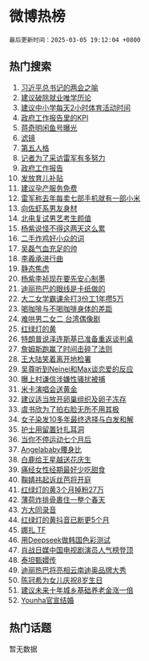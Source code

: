 # 微博热榜

`最后更新时间：2025-03-05 19:12:04 +0800`

## 热门搜索

1. [习近平总书记的两会之喻](https://m.weibo.cn/search?containerid=100103type%3D1%26t%3D10%26q%3D%23%E4%B9%A0%E8%BF%91%E5%B9%B3%E6%80%BB%E4%B9%A6%E8%AE%B0%E7%9A%84%E4%B8%A4%E4%BC%9A%E4%B9%8B%E5%96%BB%23&stream_entry_id=51&isnewpage=1&extparam=seat%3D1%26filter_type%3Drealtimehot%26stream_entry_id%3D51%26c_type%3D51%26cate%3D10103%26q%3D%2523%25E4%25B9%25A0%25E8%25BF%2591%25E5%25B9%25B3%25E6%2580%25BB%25E4%25B9%25A6%25E8%25AE%25B0%25E7%259A%2584%25E4%25B8%25A4%25E4%25BC%259A%25E4%25B9%258B%25E5%2596%25BB%2523%26dgr%3D0%26pos%3D0%26display_time%3D1741173123%26pre_seqid%3D17411731232550356969664)
1. [建议破除就业唯学历论](https://m.weibo.cn/search?containerid=100103type%3D1%26t%3D10%26q%3D%23%E5%BB%BA%E8%AE%AE%E7%A0%B4%E9%99%A4%E5%B0%B1%E4%B8%9A%E5%94%AF%E5%AD%A6%E5%8E%86%E8%AE%BA%23&stream_entry_id=31&isnewpage=1&extparam=seat%3D1%26filter_type%3Drealtimehot%26pos%3D0%26c_type%3D31%26realpos%3D1%26cate%3D5001%26lcate%3D5001%26stream_entry_id%3D31%26band_rank%3D1%26q%3D%2523%25E5%25BB%25BA%25E8%25AE%25AE%25E7%25A0%25B4%25E9%2599%25A4%25E5%25B0%25B1%25E4%25B8%259A%25E5%2594%25AF%25E5%25AD%25A6%25E5%258E%2586%25E8%25AE%25BA%2523%26dgr%3D0%26flag%3D0%26display_time%3D1741173123%26pre_seqid%3D17411731232550356969664)
1. [建议中小学每天2小时体育活动时间](https://m.weibo.cn/search?containerid=100103type%3D1%26t%3D10%26q%3D%23%E5%BB%BA%E8%AE%AE%E4%B8%AD%E5%B0%8F%E5%AD%A6%E6%AF%8F%E5%A4%A92%E5%B0%8F%E6%97%B6%E4%BD%93%E8%82%B2%E6%B4%BB%E5%8A%A8%E6%97%B6%E9%97%B4%23&stream_entry_id=31&isnewpage=1&extparam=seat%3D1%26filter_type%3Drealtimehot%26pos%3D1%26c_type%3D31%26realpos%3D2%26cate%3D5001%26lcate%3D5001%26stream_entry_id%3D31%26band_rank%3D2%26q%3D%2523%25E5%25BB%25BA%25E8%25AE%25AE%25E4%25B8%25AD%25E5%25B0%258F%25E5%25AD%25A6%25E6%25AF%258F%25E5%25A4%25A92%25E5%25B0%258F%25E6%2597%25B6%25E4%25BD%2593%25E8%2582%25B2%25E6%25B4%25BB%25E5%258A%25A8%25E6%2597%25B6%25E9%2597%25B4%2523%26dgr%3D0%26flag%3D0%26display_time%3D1741173123%26pre_seqid%3D17411731232550356969664)
1. [政府工作报告里的KPI](https://m.weibo.cn/search?containerid=100103type%3D1%26t%3D10%26q%3D%23%E6%94%BF%E5%BA%9C%E5%B7%A5%E4%BD%9C%E6%8A%A5%E5%91%8A%E9%87%8C%E7%9A%84KPI%23&stream_entry_id=31&isnewpage=1&extparam=seat%3D1%26filter_type%3Drealtimehot%26pos%3D2%26c_type%3D31%26realpos%3D3%26cate%3D5001%26lcate%3D5001%26stream_entry_id%3D31%26band_rank%3D3%26q%3D%2523%25E6%2594%25BF%25E5%25BA%259C%25E5%25B7%25A5%25E4%25BD%259C%25E6%258A%25A5%25E5%2591%258A%25E9%2587%258C%25E7%259A%2584KPI%2523%26dgr%3D0%26flag%3D0%26display_time%3D1741173123%26pre_seqid%3D17411731232550356969664)
1. [蒋奇明闲鱼号曝光](https://m.weibo.cn/search?containerid=100103type%3D1%26t%3D10%26q%3D%23%E8%92%8B%E5%A5%87%E6%98%8E%E9%97%B2%E9%B1%BC%E5%8F%B7%E6%9B%9D%E5%85%89%23&stream_entry_id=31&isnewpage=1&extparam=seat%3D1%26filter_type%3Drealtimehot%26pos%3D3%26c_type%3D31%26cate%3D5001%26lcate%3D5001%26stream_entry_id%3D31%26band_rank%3D4%26topic_ad%3D1%26is_ad_pos%3D1%26q%3D%2523%25E8%2592%258B%25E5%25A5%2587%25E6%2598%258E%25E9%2597%25B2%25E9%25B1%25BC%25E5%258F%25B7%25E6%259B%259D%25E5%2585%2589%2523%26dgr%3D0%26adid%3D278093%26display_time%3D1741173123%26pre_seqid%3D17411731232550356969664)
1. [滤镜](https://m.weibo.cn/search?containerid=100103type%3D1%26t%3D10%26q%3D%E6%BB%A4%E9%95%9C&stream_entry_id=31&isnewpage=1&extparam=seat%3D1%26filter_type%3Drealtimehot%26pos%3D4%26c_type%3D31%26realpos%3D4%26cate%3D5001%26lcate%3D5001%26stream_entry_id%3D31%26band_rank%3D4%26q%3D%25E6%25BB%25A4%25E9%2595%259C%26dgr%3D0%26flag%3D1%26display_time%3D1741173123%26pre_seqid%3D17411731232550356969664)
1. [第五人格](https://m.weibo.cn/search?containerid=100103type%3D1%26t%3D10%26q%3D%E7%AC%AC%E4%BA%94%E4%BA%BA%E6%A0%BC&stream_entry_id=31&isnewpage=1&extparam=seat%3D1%26filter_type%3Drealtimehot%26pos%3D5%26c_type%3D31%26realpos%3D5%26cate%3D5001%26lcate%3D5001%26stream_entry_id%3D31%26band_rank%3D5%26q%3D%25E7%25AC%25AC%25E4%25BA%2594%25E4%25BA%25BA%25E6%25A0%25BC%26dgr%3D0%26flag%3D1%26display_time%3D1741173123%26pre_seqid%3D17411731232550356969664)
1. [记者为了采访雷军有多努力](https://m.weibo.cn/search?containerid=100103type%3D1%26t%3D10%26q%3D%23%E8%AE%B0%E8%80%85%E4%B8%BA%E4%BA%86%E9%87%87%E8%AE%BF%E9%9B%B7%E5%86%9B%E6%9C%89%E5%A4%9A%E5%8A%AA%E5%8A%9B%23&stream_entry_id=31&isnewpage=1&extparam=seat%3D1%26filter_type%3Drealtimehot%26pos%3D6%26c_type%3D31%26realpos%3D6%26cate%3D5001%26lcate%3D5001%26stream_entry_id%3D31%26band_rank%3D6%26q%3D%2523%25E8%25AE%25B0%25E8%2580%2585%25E4%25B8%25BA%25E4%25BA%2586%25E9%2587%2587%25E8%25AE%25BF%25E9%259B%25B7%25E5%2586%259B%25E6%259C%2589%25E5%25A4%259A%25E5%258A%25AA%25E5%258A%259B%2523%26dgr%3D0%26flag%3D0%26display_time%3D1741173123%26pre_seqid%3D17411731232550356969664)
1. [政府工作报告](https://m.weibo.cn/search?containerid=100103type%3D1%26t%3D10%26q%3D%23%E6%94%BF%E5%BA%9C%E5%B7%A5%E4%BD%9C%E6%8A%A5%E5%91%8A%23&stream_entry_id=31&isnewpage=1&extparam=seat%3D1%26filter_type%3Drealtimehot%26pos%3D7%26c_type%3D31%26realpos%3D7%26cate%3D5001%26lcate%3D5001%26stream_entry_id%3D31%26band_rank%3D7%26q%3D%2523%25E6%2594%25BF%25E5%25BA%259C%25E5%25B7%25A5%25E4%25BD%259C%25E6%258A%25A5%25E5%2591%258A%2523%26dgr%3D0%26flag%3D0%26display_time%3D1741173123%26pre_seqid%3D17411731232550356969664)
1. [发放育儿补贴](https://m.weibo.cn/search?containerid=100103type%3D1%26t%3D10%26q%3D%23%E5%8F%91%E6%94%BE%E8%82%B2%E5%84%BF%E8%A1%A5%E8%B4%B4%23&stream_entry_id=31&isnewpage=1&extparam=seat%3D1%26filter_type%3Drealtimehot%26pos%3D8%26c_type%3D31%26realpos%3D8%26cate%3D5001%26lcate%3D5001%26stream_entry_id%3D31%26band_rank%3D8%26q%3D%2523%25E5%258F%2591%25E6%2594%25BE%25E8%2582%25B2%25E5%2584%25BF%25E8%25A1%25A5%25E8%25B4%25B4%2523%26dgr%3D0%26flag%3D0%26display_time%3D1741173123%26pre_seqid%3D17411731232550356969664)
1. [建议孕产服务免费](https://m.weibo.cn/search?containerid=100103type%3D1%26t%3D10%26q%3D%23%E5%BB%BA%E8%AE%AE%E5%AD%95%E4%BA%A7%E6%9C%8D%E5%8A%A1%E5%85%8D%E8%B4%B9%23&stream_entry_id=31&isnewpage=1&extparam=seat%3D1%26filter_type%3Drealtimehot%26pos%3D9%26c_type%3D31%26realpos%3D9%26cate%3D5001%26lcate%3D5001%26stream_entry_id%3D31%26band_rank%3D9%26q%3D%2523%25E5%25BB%25BA%25E8%25AE%25AE%25E5%25AD%2595%25E4%25BA%25A7%25E6%259C%258D%25E5%258A%25A1%25E5%2585%258D%25E8%25B4%25B9%2523%26dgr%3D0%26flag%3D0%26display_time%3D1741173123%26pre_seqid%3D17411731232550356969664)
1. [雷军称去年每卖七部手机就有一部小米](https://m.weibo.cn/search?containerid=100103type%3D1%26t%3D10%26q%3D%23%E9%9B%B7%E5%86%9B%E7%A7%B0%E5%8E%BB%E5%B9%B4%E6%AF%8F%E5%8D%96%E4%B8%83%E9%83%A8%E6%89%8B%E6%9C%BA%E5%B0%B1%E6%9C%89%E4%B8%80%E9%83%A8%E5%B0%8F%E7%B1%B3%23&stream_entry_id=31&isnewpage=1&extparam=seat%3D1%26filter_type%3Drealtimehot%26pos%3D10%26c_type%3D31%26realpos%3D10%26cate%3D5001%26lcate%3D5001%26stream_entry_id%3D31%26band_rank%3D10%26q%3D%2523%25E9%259B%25B7%25E5%2586%259B%25E7%25A7%25B0%25E5%258E%25BB%25E5%25B9%25B4%25E6%25AF%258F%25E5%258D%2596%25E4%25B8%2583%25E9%2583%25A8%25E6%2589%258B%25E6%259C%25BA%25E5%25B0%25B1%25E6%259C%2589%25E4%25B8%2580%25E9%2583%25A8%25E5%25B0%258F%25E7%25B1%25B3%2523%26dgr%3D0%26flag%3D0%26display_time%3D1741173123%26pre_seqid%3D17411731232550356969664)
1. [向佐虾系男友身材](https://m.weibo.cn/search?containerid=100103type%3D1%26t%3D10%26q%3D%E5%90%91%E4%BD%90%E8%99%BE%E7%B3%BB%E7%94%B7%E5%8F%8B%E8%BA%AB%E6%9D%90&stream_entry_id=31&isnewpage=1&extparam=seat%3D1%26filter_type%3Drealtimehot%26pos%3D11%26c_type%3D31%26realpos%3D11%26cate%3D5001%26lcate%3D5001%26stream_entry_id%3D31%26band_rank%3D11%26q%3D%25E5%2590%2591%25E4%25BD%2590%25E8%2599%25BE%25E7%25B3%25BB%25E7%2594%25B7%25E5%258F%258B%25E8%25BA%25AB%25E6%259D%2590%26dgr%3D0%26flag%3D1%26display_time%3D1741173123%26pre_seqid%3D17411731232550356969664)
1. [北电复试男艺考生颜值](https://m.weibo.cn/search?containerid=100103type%3D1%26t%3D10%26q%3D%23%E5%8C%97%E7%94%B5%E5%A4%8D%E8%AF%95%E7%94%B7%E8%89%BA%E8%80%83%E7%94%9F%E9%A2%9C%E5%80%BC%23&stream_entry_id=31&isnewpage=1&extparam=seat%3D1%26filter_type%3Drealtimehot%26pos%3D12%26c_type%3D31%26realpos%3D12%26cate%3D5001%26lcate%3D5001%26stream_entry_id%3D31%26band_rank%3D12%26q%3D%2523%25E5%258C%2597%25E7%2594%25B5%25E5%25A4%258D%25E8%25AF%2595%25E7%2594%25B7%25E8%2589%25BA%25E8%2580%2583%25E7%2594%259F%25E9%25A2%259C%25E5%2580%25BC%2523%26dgr%3D0%26flag%3D1%26display_time%3D1741173123%26pre_seqid%3D17411731232550356969664)
1. [杨紫说怪不得这两天这么累](https://m.weibo.cn/search?containerid=100103type%3D1%26t%3D10%26q%3D%23%E6%9D%A8%E7%B4%AB%E8%AF%B4%E6%80%AA%E4%B8%8D%E5%BE%97%E8%BF%99%E4%B8%A4%E5%A4%A9%E8%BF%99%E4%B9%88%E7%B4%AF%23&stream_entry_id=31&isnewpage=1&extparam=seat%3D1%26filter_type%3Drealtimehot%26pos%3D13%26c_type%3D31%26realpos%3D13%26cate%3D5001%26lcate%3D5001%26stream_entry_id%3D31%26band_rank%3D13%26q%3D%2523%25E6%259D%25A8%25E7%25B4%25AB%25E8%25AF%25B4%25E6%2580%25AA%25E4%25B8%258D%25E5%25BE%2597%25E8%25BF%2599%25E4%25B8%25A4%25E5%25A4%25A9%25E8%25BF%2599%25E4%25B9%2588%25E7%25B4%25AF%2523%26dgr%3D0%26flag%3D1%26display_time%3D1741173123%26pre_seqid%3D17411731232550356969664)
1. [二手炸鸡好小众的词](https://m.weibo.cn/search?containerid=100103type%3D1%26t%3D10%26q%3D%23%E4%BA%8C%E6%89%8B%E7%82%B8%E9%B8%A1%E5%A5%BD%E5%B0%8F%E4%BC%97%E7%9A%84%E8%AF%8D%23&stream_entry_id=31&isnewpage=1&extparam=seat%3D1%26filter_type%3Drealtimehot%26pos%3D14%26c_type%3D31%26realpos%3D14%26cate%3D5001%26lcate%3D5001%26stream_entry_id%3D31%26band_rank%3D14%26q%3D%2523%25E4%25BA%258C%25E6%2589%258B%25E7%2582%25B8%25E9%25B8%25A1%25E5%25A5%25BD%25E5%25B0%258F%25E4%25BC%2597%25E7%259A%2584%25E8%25AF%258D%2523%26dgr%3D0%26flag%3D1%26display_time%3D1741173123%26pre_seqid%3D17411731232550356969664)
1. [吴磊气血充足的帅](https://m.weibo.cn/search?containerid=100103type%3D1%26t%3D10%26q%3D%E5%90%B4%E7%A3%8A%E6%B0%94%E8%A1%80%E5%85%85%E8%B6%B3%E7%9A%84%E5%B8%85&stream_entry_id=31&isnewpage=1&extparam=seat%3D1%26filter_type%3Drealtimehot%26pos%3D15%26c_type%3D31%26realpos%3D15%26cate%3D5001%26lcate%3D5001%26stream_entry_id%3D31%26band_rank%3D15%26q%3D%25E5%2590%25B4%25E7%25A3%258A%25E6%25B0%2594%25E8%25A1%2580%25E5%2585%2585%25E8%25B6%25B3%25E7%259A%2584%25E5%25B8%2585%26dgr%3D0%26flag%3D1%26display_time%3D1741173123%26pre_seqid%3D17411731232550356969664)
1. [李羲承进行曲](https://m.weibo.cn/search?containerid=100103type%3D1%26t%3D10%26q%3D%E6%9D%8E%E7%BE%B2%E6%89%BF%E8%BF%9B%E8%A1%8C%E6%9B%B2&stream_entry_id=31&isnewpage=1&extparam=seat%3D1%26filter_type%3Drealtimehot%26pos%3D16%26c_type%3D31%26realpos%3D16%26cate%3D5001%26lcate%3D5001%26stream_entry_id%3D31%26band_rank%3D16%26q%3D%25E6%259D%258E%25E7%25BE%25B2%25E6%2589%25BF%25E8%25BF%259B%25E8%25A1%258C%25E6%259B%25B2%26dgr%3D0%26flag%3D0%26display_time%3D1741173123%26pre_seqid%3D17411731232550356969664)
1. [静态焦虑](https://m.weibo.cn/search?containerid=100103type%3D1%26t%3D10%26q%3D%E9%9D%99%E6%80%81%E7%84%A6%E8%99%91&stream_entry_id=31&isnewpage=1&extparam=seat%3D1%26filter_type%3Drealtimehot%26pos%3D17%26c_type%3D31%26realpos%3D17%26cate%3D5001%26lcate%3D5001%26stream_entry_id%3D31%26band_rank%3D17%26q%3D%25E9%259D%2599%25E6%2580%2581%25E7%2584%25A6%25E8%2599%2591%26dgr%3D0%26flag%3D1%26display_time%3D1741173123%26pre_seqid%3D17411731232550356969664)
1. [杨紫李祯现在要先安心制墨](https://m.weibo.cn/search?containerid=100103type%3D1%26t%3D10%26q%3D%23%E6%9D%A8%E7%B4%AB%E6%9D%8E%E7%A5%AF%E7%8E%B0%E5%9C%A8%E8%A6%81%E5%85%88%E5%AE%89%E5%BF%83%E5%88%B6%E5%A2%A8%23&stream_entry_id=31&isnewpage=1&extparam=seat%3D1%26filter_type%3Drealtimehot%26pos%3D18%26c_type%3D31%26realpos%3D18%26cate%3D5001%26lcate%3D5001%26stream_entry_id%3D31%26band_rank%3D18%26q%3D%2523%25E6%259D%25A8%25E7%25B4%25AB%25E6%259D%258E%25E7%25A5%25AF%25E7%258E%25B0%25E5%259C%25A8%25E8%25A6%2581%25E5%2585%2588%25E5%25AE%2589%25E5%25BF%2583%25E5%2588%25B6%25E5%25A2%25A8%2523%26dgr%3D0%26flag%3D1%26display_time%3D1741173123%26pre_seqid%3D17411731232550356969664)
1. [迪丽热巴的眼线是卡纸做的](https://m.weibo.cn/search?containerid=100103type%3D1%26t%3D10%26q%3D%23%E8%BF%AA%E4%B8%BD%E7%83%AD%E5%B7%B4%E7%9A%84%E7%9C%BC%E7%BA%BF%E6%98%AF%E5%8D%A1%E7%BA%B8%E5%81%9A%E7%9A%84%23&stream_entry_id=31&isnewpage=1&extparam=seat%3D1%26filter_type%3Drealtimehot%26pos%3D19%26c_type%3D31%26realpos%3D19%26cate%3D5001%26lcate%3D5001%26stream_entry_id%3D31%26band_rank%3D19%26q%3D%2523%25E8%25BF%25AA%25E4%25B8%25BD%25E7%2583%25AD%25E5%25B7%25B4%25E7%259A%2584%25E7%259C%25BC%25E7%25BA%25BF%25E6%2598%25AF%25E5%258D%25A1%25E7%25BA%25B8%25E5%2581%259A%25E7%259A%2584%2523%26dgr%3D0%26flag%3D1%26display_time%3D1741173123%26pre_seqid%3D17411731232550356969664)
1. [大二女学霸课余打3份工1年攒5万](https://m.weibo.cn/search?containerid=100103type%3D1%26t%3D10%26q%3D%23%E5%A4%A7%E4%BA%8C%E5%A5%B3%E5%AD%A6%E9%9C%B8%E8%AF%BE%E4%BD%99%E6%89%933%E4%BB%BD%E5%B7%A51%E5%B9%B4%E6%94%925%E4%B8%87%23&stream_entry_id=31&isnewpage=1&extparam=seat%3D1%26filter_type%3Drealtimehot%26pos%3D20%26c_type%3D31%26realpos%3D20%26cate%3D5001%26lcate%3D5001%26stream_entry_id%3D31%26band_rank%3D20%26q%3D%2523%25E5%25A4%25A7%25E4%25BA%258C%25E5%25A5%25B3%25E5%25AD%25A6%25E9%259C%25B8%25E8%25AF%25BE%25E4%25BD%2599%25E6%2589%25933%25E4%25BB%25BD%25E5%25B7%25A51%25E5%25B9%25B4%25E6%2594%25925%25E4%25B8%2587%2523%26dgr%3D0%26flag%3D0%26display_time%3D1741173123%26pre_seqid%3D17411731232550356969664)
1. [喝咖啡与不喝咖啡身体的差距](https://m.weibo.cn/search?containerid=100103type%3D1%26t%3D10%26q%3D%E5%96%9D%E5%92%96%E5%95%A1%E4%B8%8E%E4%B8%8D%E5%96%9D%E5%92%96%E5%95%A1%E8%BA%AB%E4%BD%93%E7%9A%84%E5%B7%AE%E8%B7%9D&stream_entry_id=31&isnewpage=1&extparam=seat%3D1%26filter_type%3Drealtimehot%26pos%3D21%26c_type%3D31%26realpos%3D21%26cate%3D5001%26lcate%3D5001%26stream_entry_id%3D31%26band_rank%3D21%26q%3D%25E5%2596%259D%25E5%2592%2596%25E5%2595%25A1%25E4%25B8%258E%25E4%25B8%258D%25E5%2596%259D%25E5%2592%2596%25E5%2595%25A1%25E8%25BA%25AB%25E4%25BD%2593%25E7%259A%2584%25E5%25B7%25AE%25E8%25B7%259D%26dgr%3D0%26flag%3D1%26display_time%3D1741173123%26pre_seqid%3D17411731232550356969664)
1. [难哄男二女二 台湾偶像剧](https://m.weibo.cn/search?containerid=100103type%3D1%26t%3D10%26q%3D%E9%9A%BE%E5%93%84%E7%94%B7%E4%BA%8C%E5%A5%B3%E4%BA%8C+%E5%8F%B0%E6%B9%BE%E5%81%B6%E5%83%8F%E5%89%A7&stream_entry_id=31&isnewpage=1&extparam=seat%3D1%26filter_type%3Drealtimehot%26pos%3D22%26c_type%3D31%26realpos%3D22%26cate%3D5001%26lcate%3D5001%26stream_entry_id%3D31%26band_rank%3D22%26q%3D%25E9%259A%25BE%25E5%2593%2584%25E7%2594%25B7%25E4%25BA%258C%25E5%25A5%25B3%25E4%25BA%258C%2520%25E5%258F%25B0%25E6%25B9%25BE%25E5%2581%25B6%25E5%2583%258F%25E5%2589%25A7%26dgr%3D0%26flag%3D2%26display_time%3D1741173123%26pre_seqid%3D17411731232550356969664)
1. [红绿灯的黄](https://m.weibo.cn/search?containerid=100103type%3D1%26t%3D10%26q%3D%E7%BA%A2%E7%BB%BF%E7%81%AF%E7%9A%84%E9%BB%84&stream_entry_id=31&isnewpage=1&extparam=seat%3D1%26filter_type%3Drealtimehot%26pos%3D23%26c_type%3D31%26realpos%3D23%26cate%3D5001%26lcate%3D5001%26stream_entry_id%3D31%26band_rank%3D23%26q%3D%25E7%25BA%25A2%25E7%25BB%25BF%25E7%2581%25AF%25E7%259A%2584%25E9%25BB%2584%26dgr%3D0%26flag%3D2%26display_time%3D1741173123%26pre_seqid%3D17411731232550356969664)
1. [特朗普说泽连斯基已准备重返谈判桌](https://m.weibo.cn/search?containerid=100103type%3D1%26t%3D10%26q%3D%23%E7%89%B9%E6%9C%97%E6%99%AE%E8%AF%B4%E6%B3%BD%E8%BF%9E%E6%96%AF%E5%9F%BA%E5%B7%B2%E5%87%86%E5%A4%87%E9%87%8D%E8%BF%94%E8%B0%88%E5%88%A4%E6%A1%8C%23&stream_entry_id=31&isnewpage=1&extparam=seat%3D1%26filter_type%3Drealtimehot%26pos%3D24%26c_type%3D31%26realpos%3D24%26cate%3D5001%26lcate%3D5001%26stream_entry_id%3D31%26band_rank%3D24%26q%3D%2523%25E7%2589%25B9%25E6%259C%2597%25E6%2599%25AE%25E8%25AF%25B4%25E6%25B3%25BD%25E8%25BF%259E%25E6%2596%25AF%25E5%259F%25BA%25E5%25B7%25B2%25E5%2587%2586%25E5%25A4%2587%25E9%2587%258D%25E8%25BF%2594%25E8%25B0%2588%25E5%2588%25A4%25E6%25A1%258C%2523%26dgr%3D0%26flag%3D1%26display_time%3D1741173123%26pre_seqid%3D17411731232550356969664)
1. [詹姆斯跑赢了时间击碎了法则](https://m.weibo.cn/search?containerid=100103type%3D1%26t%3D10%26q%3D%23%E8%A9%B9%E5%A7%86%E6%96%AF%E8%B7%91%E8%B5%A2%E4%BA%86%E6%97%B6%E9%97%B4%E5%87%BB%E7%A2%8E%E4%BA%86%E6%B3%95%E5%88%99%23&stream_entry_id=31&isnewpage=1&extparam=seat%3D1%26filter_type%3Drealtimehot%26pos%3D25%26c_type%3D31%26realpos%3D25%26cate%3D5001%26lcate%3D5001%26stream_entry_id%3D31%26band_rank%3D25%26q%3D%2523%25E8%25A9%25B9%25E5%25A7%2586%25E6%2596%25AF%25E8%25B7%2591%25E8%25B5%25A2%25E4%25BA%2586%25E6%2597%25B6%25E9%2597%25B4%25E5%2587%25BB%25E7%25A2%258E%25E4%25BA%2586%25E6%25B3%2595%25E5%2588%2599%2523%26dgr%3D0%26flag%3D1%26display_time%3D1741173123%26pre_seqid%3D17411731232550356969664)
1. [王大陆笑着离开地检署](https://m.weibo.cn/search?containerid=100103type%3D1%26t%3D10%26q%3D%23%E7%8E%8B%E5%A4%A7%E9%99%86%E7%AC%91%E7%9D%80%E7%A6%BB%E5%BC%80%E5%9C%B0%E6%A3%80%E7%BD%B2%23&stream_entry_id=31&isnewpage=1&extparam=seat%3D1%26filter_type%3Drealtimehot%26pos%3D26%26c_type%3D31%26realpos%3D26%26cate%3D5001%26lcate%3D5001%26stream_entry_id%3D31%26band_rank%3D26%26q%3D%2523%25E7%258E%258B%25E5%25A4%25A7%25E9%2599%2586%25E7%25AC%2591%25E7%259D%2580%25E7%25A6%25BB%25E5%25BC%2580%25E5%259C%25B0%25E6%25A3%2580%25E7%25BD%25B2%2523%26dgr%3D0%26flag%3D0%26display_time%3D1741173123%26pre_seqid%3D17411731232550356969664)
1. [吴尊听到Neinei和Max谈恋爱的反应](https://m.weibo.cn/search?containerid=100103type%3D1%26t%3D10%26q%3D%E5%90%B4%E5%B0%8A%E5%90%AC%E5%88%B0Neinei%E5%92%8CMax%E8%B0%88%E6%81%8B%E7%88%B1%E7%9A%84%E5%8F%8D%E5%BA%94&stream_entry_id=31&isnewpage=1&extparam=seat%3D1%26filter_type%3Drealtimehot%26pos%3D27%26c_type%3D31%26realpos%3D27%26cate%3D5001%26lcate%3D5001%26stream_entry_id%3D31%26band_rank%3D27%26q%3D%25E5%2590%25B4%25E5%25B0%258A%25E5%2590%25AC%25E5%2588%25B0Neinei%25E5%2592%258CMax%25E8%25B0%2588%25E6%2581%258B%25E7%2588%25B1%25E7%259A%2584%25E5%258F%258D%25E5%25BA%2594%26dgr%3D0%26flag%3D1%26display_time%3D1741173123%26pre_seqid%3D17411731232550356969664)
1. [曝上村谦信涉嫌性骚扰被捕](https://m.weibo.cn/search?containerid=100103type%3D1%26t%3D10%26q%3D%23%E6%9B%9D%E4%B8%8A%E6%9D%91%E8%B0%A6%E4%BF%A1%E6%B6%89%E5%AB%8C%E6%80%A7%E9%AA%9A%E6%89%B0%E8%A2%AB%E6%8D%95%23&stream_entry_id=31&isnewpage=1&extparam=seat%3D1%26filter_type%3Drealtimehot%26pos%3D28%26c_type%3D31%26realpos%3D28%26cate%3D5001%26lcate%3D5001%26stream_entry_id%3D31%26band_rank%3D28%26q%3D%2523%25E6%259B%259D%25E4%25B8%258A%25E6%259D%2591%25E8%25B0%25A6%25E4%25BF%25A1%25E6%25B6%2589%25E5%25AB%258C%25E6%2580%25A7%25E9%25AA%259A%25E6%2589%25B0%25E8%25A2%25AB%25E6%258D%2595%2523%26dgr%3D0%26flag%3D1%26display_time%3D1741173123%26pre_seqid%3D17411731232550356969664)
1. [米卡演唱会送黄金](https://m.weibo.cn/search?containerid=100103type%3D1%26t%3D10%26q%3D%E7%B1%B3%E5%8D%A1%E6%BC%94%E5%94%B1%E4%BC%9A%E9%80%81%E9%BB%84%E9%87%91&stream_entry_id=31&isnewpage=1&extparam=seat%3D1%26filter_type%3Drealtimehot%26pos%3D29%26c_type%3D31%26realpos%3D29%26cate%3D5001%26lcate%3D5001%26stream_entry_id%3D31%26band_rank%3D29%26q%3D%25E7%25B1%25B3%25E5%258D%25A1%25E6%25BC%2594%25E5%2594%25B1%25E4%25BC%259A%25E9%2580%2581%25E9%25BB%2584%25E9%2587%2591%26dgr%3D0%26flag%3D1%26display_time%3D1741173123%26pre_seqid%3D17411731232550356969664)
1. [建议适当放开卵巢组织及卵子冻存](https://m.weibo.cn/search?containerid=100103type%3D1%26t%3D10%26q%3D%23%E5%BB%BA%E8%AE%AE%E9%80%82%E5%BD%93%E6%94%BE%E5%BC%80%E5%8D%B5%E5%B7%A2%E7%BB%84%E7%BB%87%E5%8F%8A%E5%8D%B5%E5%AD%90%E5%86%BB%E5%AD%98%23&stream_entry_id=31&isnewpage=1&extparam=seat%3D1%26filter_type%3Drealtimehot%26pos%3D30%26c_type%3D31%26realpos%3D30%26cate%3D5001%26lcate%3D5001%26stream_entry_id%3D31%26band_rank%3D30%26q%3D%2523%25E5%25BB%25BA%25E8%25AE%25AE%25E9%2580%2582%25E5%25BD%2593%25E6%2594%25BE%25E5%25BC%2580%25E5%258D%25B5%25E5%25B7%25A2%25E7%25BB%2584%25E7%25BB%2587%25E5%258F%258A%25E5%258D%25B5%25E5%25AD%2590%25E5%2586%25BB%25E5%25AD%2598%2523%26dgr%3D0%26flag%3D1%26display_time%3D1741173123%26pre_seqid%3D17411731232550356969664)
1. [虞书欣为了拍右脸无所不用其极](https://m.weibo.cn/search?containerid=100103type%3D1%26t%3D10%26q%3D%23%E8%99%9E%E4%B9%A6%E6%AC%A3%E4%B8%BA%E4%BA%86%E6%8B%8D%E5%8F%B3%E8%84%B8%E6%97%A0%E6%89%80%E4%B8%8D%E7%94%A8%E5%85%B6%E6%9E%81%23&stream_entry_id=31&isnewpage=1&extparam=seat%3D1%26filter_type%3Drealtimehot%26pos%3D31%26c_type%3D31%26realpos%3D31%26cate%3D5001%26lcate%3D5001%26stream_entry_id%3D31%26band_rank%3D31%26q%3D%2523%25E8%2599%259E%25E4%25B9%25A6%25E6%25AC%25A3%25E4%25B8%25BA%25E4%25BA%2586%25E6%258B%258D%25E5%258F%25B3%25E8%2584%25B8%25E6%2597%25A0%25E6%2589%2580%25E4%25B8%258D%25E7%2594%25A8%25E5%2585%25B6%25E6%259E%2581%2523%26dgr%3D0%26flag%3D0%26display_time%3D1741173123%26pre_seqid%3D17411731232550356969664)
1. [女子染发10多年最终选择与白发和解](https://m.weibo.cn/search?containerid=100103type%3D1%26t%3D10%26q%3D%23%E5%A5%B3%E5%AD%90%E6%9F%93%E5%8F%9110%E5%A4%9A%E5%B9%B4%E6%9C%80%E7%BB%88%E9%80%89%E6%8B%A9%E4%B8%8E%E7%99%BD%E5%8F%91%E5%92%8C%E8%A7%A3%23&stream_entry_id=31&isnewpage=1&extparam=seat%3D1%26filter_type%3Drealtimehot%26pos%3D32%26c_type%3D31%26realpos%3D32%26cate%3D5001%26lcate%3D5001%26stream_entry_id%3D31%26band_rank%3D32%26q%3D%2523%25E5%25A5%25B3%25E5%25AD%2590%25E6%259F%2593%25E5%258F%259110%25E5%25A4%259A%25E5%25B9%25B4%25E6%259C%2580%25E7%25BB%2588%25E9%2580%2589%25E6%258B%25A9%25E4%25B8%258E%25E7%2599%25BD%25E5%258F%2591%25E5%2592%258C%25E8%25A7%25A3%2523%26dgr%3D0%26flag%3D0%26display_time%3D1741173123%26pre_seqid%3D17411731232550356969664)
1. [护士用留置针扎耳洞](https://m.weibo.cn/search?containerid=100103type%3D1%26t%3D10%26q%3D%23%E6%8A%A4%E5%A3%AB%E7%94%A8%E7%95%99%E7%BD%AE%E9%92%88%E6%89%8E%E8%80%B3%E6%B4%9E%23&stream_entry_id=31&isnewpage=1&extparam=seat%3D1%26filter_type%3Drealtimehot%26pos%3D33%26c_type%3D31%26realpos%3D33%26cate%3D5001%26lcate%3D5001%26stream_entry_id%3D31%26band_rank%3D33%26q%3D%2523%25E6%258A%25A4%25E5%25A3%25AB%25E7%2594%25A8%25E7%2595%2599%25E7%25BD%25AE%25E9%2592%2588%25E6%2589%258E%25E8%2580%25B3%25E6%25B4%259E%2523%26dgr%3D0%26flag%3D0%26display_time%3D1741173123%26pre_seqid%3D17411731232550356969664)
1. [当你不停运动七个月后](https://m.weibo.cn/search?containerid=100103type%3D1%26t%3D10%26q%3D%E5%BD%93%E4%BD%A0%E4%B8%8D%E5%81%9C%E8%BF%90%E5%8A%A8%E4%B8%83%E4%B8%AA%E6%9C%88%E5%90%8E&stream_entry_id=31&isnewpage=1&extparam=seat%3D1%26filter_type%3Drealtimehot%26pos%3D34%26c_type%3D31%26realpos%3D34%26cate%3D5001%26lcate%3D5001%26stream_entry_id%3D31%26band_rank%3D34%26q%3D%25E5%25BD%2593%25E4%25BD%25A0%25E4%25B8%258D%25E5%2581%259C%25E8%25BF%2590%25E5%258A%25A8%25E4%25B8%2583%25E4%25B8%25AA%25E6%259C%2588%25E5%2590%258E%26dgr%3D0%26flag%3D0%26display_time%3D1741173123%26pre_seqid%3D17411731232550356969664)
1. [Angelababy腰身比](https://m.weibo.cn/search?containerid=100103type%3D1%26t%3D10%26q%3D%23Angelababy%E8%85%B0%E8%BA%AB%E6%AF%94%23&stream_entry_id=31&isnewpage=1&extparam=seat%3D1%26filter_type%3Drealtimehot%26pos%3D35%26c_type%3D31%26realpos%3D35%26cate%3D5001%26lcate%3D5001%26stream_entry_id%3D31%26band_rank%3D35%26q%3D%2523Angelababy%25E8%2585%25B0%25E8%25BA%25AB%25E6%25AF%2594%2523%26dgr%3D0%26flag%3D1%26display_time%3D1741173123%26pre_seqid%3D17411731232550356969664)
1. [白鹿给王星越送花庆生](https://m.weibo.cn/search?containerid=100103type%3D1%26t%3D10%26q%3D%23%E7%99%BD%E9%B9%BF%E7%BB%99%E7%8E%8B%E6%98%9F%E8%B6%8A%E9%80%81%E8%8A%B1%E5%BA%86%E7%94%9F%23&stream_entry_id=31&isnewpage=1&extparam=seat%3D1%26filter_type%3Drealtimehot%26pos%3D36%26c_type%3D31%26realpos%3D36%26cate%3D5001%26lcate%3D5001%26stream_entry_id%3D31%26band_rank%3D36%26q%3D%2523%25E7%2599%25BD%25E9%25B9%25BF%25E7%25BB%2599%25E7%258E%258B%25E6%2598%259F%25E8%25B6%258A%25E9%2580%2581%25E8%258A%25B1%25E5%25BA%2586%25E7%2594%259F%2523%26dgr%3D0%26flag%3D0%26display_time%3D1741173123%26pre_seqid%3D17411731232550356969664)
1. [痛经女性经期最好少吃甜食](https://m.weibo.cn/search?containerid=100103type%3D1%26t%3D10%26q%3D%23%E7%97%9B%E7%BB%8F%E5%A5%B3%E6%80%A7%E7%BB%8F%E6%9C%9F%E6%9C%80%E5%A5%BD%E5%B0%91%E5%90%83%E7%94%9C%E9%A3%9F%23&stream_entry_id=31&isnewpage=1&extparam=seat%3D1%26filter_type%3Drealtimehot%26pos%3D37%26c_type%3D31%26realpos%3D37%26cate%3D5001%26lcate%3D5001%26stream_entry_id%3D31%26band_rank%3D37%26q%3D%2523%25E7%2597%259B%25E7%25BB%258F%25E5%25A5%25B3%25E6%2580%25A7%25E7%25BB%258F%25E6%259C%259F%25E6%259C%2580%25E5%25A5%25BD%25E5%25B0%2591%25E5%2590%2583%25E7%2594%259C%25E9%25A3%259F%2523%26dgr%3D0%26flag%3D0%26display_time%3D1741173123%26pre_seqid%3D17411731232550356969664)
1. [鞠婧祎起诉丝芭将开庭](https://m.weibo.cn/search?containerid=100103type%3D1%26t%3D10%26q%3D%23%E9%9E%A0%E5%A9%A7%E7%A5%8E%E8%B5%B7%E8%AF%89%E4%B8%9D%E8%8A%AD%E5%B0%86%E5%BC%80%E5%BA%AD%23&stream_entry_id=31&isnewpage=1&extparam=seat%3D1%26filter_type%3Drealtimehot%26pos%3D38%26c_type%3D31%26realpos%3D38%26cate%3D5001%26lcate%3D5001%26stream_entry_id%3D31%26band_rank%3D38%26q%3D%2523%25E9%259E%25A0%25E5%25A9%25A7%25E7%25A5%258E%25E8%25B5%25B7%25E8%25AF%2589%25E4%25B8%259D%25E8%258A%25AD%25E5%25B0%2586%25E5%25BC%2580%25E5%25BA%25AD%2523%26dgr%3D0%26flag%3D0%26display_time%3D1741173123%26pre_seqid%3D17411731232550356969664)
1. [红绿灯的黄3个月掉粉27万](https://m.weibo.cn/search?containerid=100103type%3D1%26t%3D10%26q%3D%23%E7%BA%A2%E7%BB%BF%E7%81%AF%E7%9A%84%E9%BB%843%E4%B8%AA%E6%9C%88%E6%8E%89%E7%B2%8927%E4%B8%87%23&stream_entry_id=31&isnewpage=1&extparam=seat%3D1%26filter_type%3Drealtimehot%26pos%3D39%26c_type%3D31%26realpos%3D39%26cate%3D5001%26lcate%3D5001%26stream_entry_id%3D31%26band_rank%3D39%26q%3D%2523%25E7%25BA%25A2%25E7%25BB%25BF%25E7%2581%25AF%25E7%259A%2584%25E9%25BB%25843%25E4%25B8%25AA%25E6%259C%2588%25E6%258E%2589%25E7%25B2%258927%25E4%25B8%2587%2523%26dgr%3D0%26flag%3D1%26display_time%3D1741173123%26pre_seqid%3D17411731232550356969664)
1. [薄荷炸排骨裹住一整个春天](https://m.weibo.cn/search?containerid=100103type%3D1%26t%3D10%26q%3D%E8%96%84%E8%8D%B7%E7%82%B8%E6%8E%92%E9%AA%A8%E8%A3%B9%E4%BD%8F%E4%B8%80%E6%95%B4%E4%B8%AA%E6%98%A5%E5%A4%A9&stream_entry_id=31&isnewpage=1&extparam=seat%3D1%26filter_type%3Drealtimehot%26pos%3D40%26c_type%3D31%26realpos%3D40%26cate%3D5001%26lcate%3D5001%26stream_entry_id%3D31%26band_rank%3D40%26q%3D%25E8%2596%2584%25E8%258D%25B7%25E7%2582%25B8%25E6%258E%2592%25E9%25AA%25A8%25E8%25A3%25B9%25E4%25BD%258F%25E4%25B8%2580%25E6%2595%25B4%25E4%25B8%25AA%25E6%2598%25A5%25E5%25A4%25A9%26dgr%3D0%26flag%3D1%26display_time%3D1741173123%26pre_seqid%3D17411731232550356969664)
1. [方大同录音](https://m.weibo.cn/search?containerid=100103type%3D1%26t%3D10%26q%3D%23%E6%96%B9%E5%A4%A7%E5%90%8C%E5%BD%95%E9%9F%B3%23&stream_entry_id=31&isnewpage=1&extparam=seat%3D1%26filter_type%3Drealtimehot%26pos%3D41%26c_type%3D31%26realpos%3D41%26cate%3D5001%26lcate%3D5001%26stream_entry_id%3D31%26band_rank%3D41%26q%3D%2523%25E6%2596%25B9%25E5%25A4%25A7%25E5%2590%258C%25E5%25BD%2595%25E9%259F%25B3%2523%26dgr%3D0%26flag%3D0%26display_time%3D1741173123%26pre_seqid%3D17411731232550356969664)
1. [红绿灯的黄抖音已断更5个月](https://m.weibo.cn/search?containerid=100103type%3D1%26t%3D10%26q%3D%23%E7%BA%A2%E7%BB%BF%E7%81%AF%E7%9A%84%E9%BB%84%E6%8A%96%E9%9F%B3%E5%B7%B2%E6%96%AD%E6%9B%B45%E4%B8%AA%E6%9C%88%23&stream_entry_id=31&isnewpage=1&extparam=seat%3D1%26filter_type%3Drealtimehot%26pos%3D42%26c_type%3D31%26realpos%3D42%26cate%3D5001%26lcate%3D5001%26stream_entry_id%3D31%26band_rank%3D42%26q%3D%2523%25E7%25BA%25A2%25E7%25BB%25BF%25E7%2581%25AF%25E7%259A%2584%25E9%25BB%2584%25E6%258A%2596%25E9%259F%25B3%25E5%25B7%25B2%25E6%2596%25AD%25E6%259B%25B45%25E4%25B8%25AA%25E6%259C%2588%2523%26dgr%3D0%26flag%3D1%26display_time%3D1741173123%26pre_seqid%3D17411731232550356969664)
1. [娜扎 TF](https://m.weibo.cn/search?containerid=100103type%3D1%26t%3D10%26q%3D%E5%A8%9C%E6%89%8E+TF&stream_entry_id=31&isnewpage=1&extparam=seat%3D1%26filter_type%3Drealtimehot%26pos%3D43%26c_type%3D31%26realpos%3D43%26cate%3D5001%26lcate%3D5001%26stream_entry_id%3D31%26band_rank%3D43%26q%3D%25E5%25A8%259C%25E6%2589%258E%2520TF%26dgr%3D0%26flag%3D1%26display_time%3D1741173123%26pre_seqid%3D17411731232550356969664)
1. [用Deepseek做韩国色彩测试](https://m.weibo.cn/search?containerid=100103type%3D1%26t%3D10%26q%3D%E7%94%A8Deepseek%E5%81%9A%E9%9F%A9%E5%9B%BD%E8%89%B2%E5%BD%A9%E6%B5%8B%E8%AF%95&stream_entry_id=31&isnewpage=1&extparam=seat%3D1%26filter_type%3Drealtimehot%26pos%3D44%26c_type%3D31%26realpos%3D44%26cate%3D5001%26lcate%3D5001%26stream_entry_id%3D31%26band_rank%3D44%26q%3D%25E7%2594%25A8Deepseek%25E5%2581%259A%25E9%259F%25A9%25E5%259B%25BD%25E8%2589%25B2%25E5%25BD%25A9%25E6%25B5%258B%25E8%25AF%2595%26dgr%3D0%26flag%3D0%26display_time%3D1741173123%26pre_seqid%3D17411731232550356969664)
1. [肖战日媒中国电视剧演员人气榜登顶](https://m.weibo.cn/search?containerid=100103type%3D1%26t%3D10%26q%3D%23%E8%82%96%E6%88%98%E6%97%A5%E5%AA%92%E4%B8%AD%E5%9B%BD%E7%94%B5%E8%A7%86%E5%89%A7%E6%BC%94%E5%91%98%E4%BA%BA%E6%B0%94%E6%A6%9C%E7%99%BB%E9%A1%B6%23&stream_entry_id=31&isnewpage=1&extparam=seat%3D1%26filter_type%3Drealtimehot%26pos%3D45%26c_type%3D31%26realpos%3D45%26cate%3D5001%26lcate%3D5001%26stream_entry_id%3D31%26band_rank%3D45%26q%3D%2523%25E8%2582%2596%25E6%2588%2598%25E6%2597%25A5%25E5%25AA%2592%25E4%25B8%25AD%25E5%259B%25BD%25E7%2594%25B5%25E8%25A7%2586%25E5%2589%25A7%25E6%25BC%2594%25E5%2591%2598%25E4%25BA%25BA%25E6%25B0%2594%25E6%25A6%259C%25E7%2599%25BB%25E9%25A1%25B6%2523%26dgr%3D0%26flag%3D1%26display_time%3D1741173123%26pre_seqid%3D17411731232550356969664)
1. [泰坦甄嬛传](https://m.weibo.cn/search?containerid=100103type%3D1%26t%3D10%26q%3D%E6%B3%B0%E5%9D%A6%E7%94%84%E5%AC%9B%E4%BC%A0&stream_entry_id=31&isnewpage=1&extparam=seat%3D1%26filter_type%3Drealtimehot%26pos%3D46%26c_type%3D31%26realpos%3D46%26cate%3D5001%26lcate%3D5001%26stream_entry_id%3D31%26band_rank%3D46%26q%3D%25E6%25B3%25B0%25E5%259D%25A6%25E7%2594%2584%25E5%25AC%259B%25E4%25BC%25A0%26dgr%3D0%26flag%3D1%26display_time%3D1741173123%26pre_seqid%3D17411731232550356969664)
1. [迪丽热巴将亮相云南迪奥品牌大秀](https://m.weibo.cn/search?containerid=100103type%3D1%26t%3D10%26q%3D%23%E8%BF%AA%E4%B8%BD%E7%83%AD%E5%B7%B4%E5%B0%86%E4%BA%AE%E7%9B%B8%E4%BA%91%E5%8D%97%E8%BF%AA%E5%A5%A5%E5%93%81%E7%89%8C%E5%A4%A7%E7%A7%80%23&stream_entry_id=31&isnewpage=1&extparam=seat%3D1%26filter_type%3Drealtimehot%26pos%3D47%26c_type%3D31%26realpos%3D47%26cate%3D5001%26lcate%3D5001%26stream_entry_id%3D31%26band_rank%3D47%26q%3D%2523%25E8%25BF%25AA%25E4%25B8%25BD%25E7%2583%25AD%25E5%25B7%25B4%25E5%25B0%2586%25E4%25BA%25AE%25E7%259B%25B8%25E4%25BA%2591%25E5%258D%2597%25E8%25BF%25AA%25E5%25A5%25A5%25E5%2593%2581%25E7%2589%258C%25E5%25A4%25A7%25E7%25A7%2580%2523%26dgr%3D0%26flag%3D1%26display_time%3D1741173123%26pre_seqid%3D17411731232550356969664)
1. [陈冠希为女儿庆祝8岁生日](https://m.weibo.cn/search?containerid=100103type%3D1%26t%3D10%26q%3D%23%E9%99%88%E5%86%A0%E5%B8%8C%E4%B8%BA%E5%A5%B3%E5%84%BF%E5%BA%86%E7%A5%9D8%E5%B2%81%E7%94%9F%E6%97%A5%23&stream_entry_id=31&isnewpage=1&extparam=seat%3D1%26filter_type%3Drealtimehot%26pos%3D48%26c_type%3D31%26realpos%3D48%26cate%3D5001%26lcate%3D5001%26stream_entry_id%3D31%26band_rank%3D48%26q%3D%2523%25E9%2599%2588%25E5%2586%25A0%25E5%25B8%258C%25E4%25B8%25BA%25E5%25A5%25B3%25E5%2584%25BF%25E5%25BA%2586%25E7%25A5%259D8%25E5%25B2%2581%25E7%2594%259F%25E6%2597%25A5%2523%26dgr%3D0%26flag%3D1%26display_time%3D1741173123%26pre_seqid%3D17411731232550356969664)
1. [建议未来十年城乡基础养老金涨一倍](https://m.weibo.cn/search?containerid=100103type%3D1%26t%3D10%26q%3D%23%E5%BB%BA%E8%AE%AE%E6%9C%AA%E6%9D%A5%E5%8D%81%E5%B9%B4%E5%9F%8E%E4%B9%A1%E5%9F%BA%E7%A1%80%E5%85%BB%E8%80%81%E9%87%91%E6%B6%A8%E4%B8%80%E5%80%8D%23&stream_entry_id=31&isnewpage=1&extparam=seat%3D1%26filter_type%3Drealtimehot%26pos%3D49%26c_type%3D31%26realpos%3D49%26cate%3D5001%26lcate%3D5001%26stream_entry_id%3D31%26band_rank%3D49%26q%3D%2523%25E5%25BB%25BA%25E8%25AE%25AE%25E6%259C%25AA%25E6%259D%25A5%25E5%258D%2581%25E5%25B9%25B4%25E5%259F%258E%25E4%25B9%25A1%25E5%259F%25BA%25E7%25A1%2580%25E5%2585%25BB%25E8%2580%2581%25E9%2587%2591%25E6%25B6%25A8%25E4%25B8%2580%25E5%2580%258D%2523%26dgr%3D0%26flag%3D1%26display_time%3D1741173123%26pre_seqid%3D17411731232550356969664)
1. [Younha官宣结婚](https://m.weibo.cn/search?containerid=100103type%3D1%26t%3D10%26q%3D%23Younha%E5%AE%98%E5%AE%A3%E7%BB%93%E5%A9%9A%23&stream_entry_id=31&isnewpage=1&extparam=seat%3D1%26filter_type%3Drealtimehot%26pos%3D50%26c_type%3D31%26realpos%3D50%26cate%3D5001%26lcate%3D5001%26stream_entry_id%3D31%26band_rank%3D50%26q%3D%2523Younha%25E5%25AE%2598%25E5%25AE%25A3%25E7%25BB%2593%25E5%25A9%259A%2523%26dgr%3D0%26flag%3D0%26display_time%3D1741173123%26pre_seqid%3D17411731232550356969664)

## 热门话题

暂无数据

